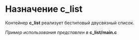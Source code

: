 # Назначение c_list

Контейнер **c_list** реализует бестиповый двусвязный список.

*Пример использования представлен в* **c_list/main.c**
